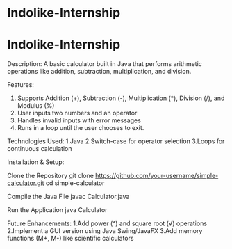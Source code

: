 # Indolike-Internship

# Indolike-Internship

Description:
A basic calculator built in Java that performs arithmetic operations like addition, subtraction, multiplication, and division.

Features:
1. Supports Addition (+), Subtraction (-), Multiplication (*), Division (/), and Modulus (%)
2. User inputs two numbers and an operator
3. Handles invalid inputs with error messages
4. Runs in a loop until the user chooses to exit.

Technologies Used:
1.Java
2.Switch-case for operator selection
3.Loops for continuous calculation

Installation & Setup:

Clone the Repository
git clone https://github.com/your-username/simple-calculator.git
cd simple-calculator

Compile the Java File
javac Calculator.java

Run the Application
java Calculator

Future Enhancements:
1.Add power (^) and square root (√) operations
2.Implement a GUI version using Java Swing/JavaFX
3.Add memory functions (M+, M-) like scientific calculators
